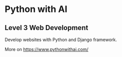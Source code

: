 # Python with AI

## Level 3 Web Development 

Develop websites with Python and Django framework.

More on https://www.pythonwithai.com/
